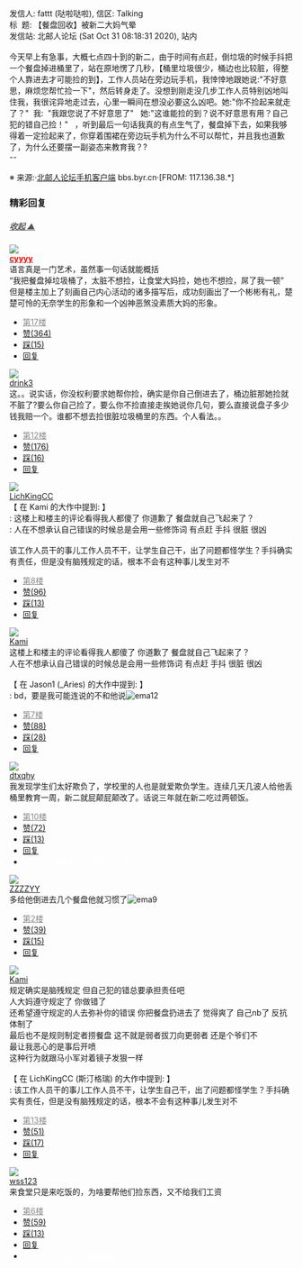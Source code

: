 <div class="a-content-wrap">发信人: fattt (哒啦哒啦), 信区: Talking<br>标&nbsp;&nbsp;题: 【餐盘回收】被新二大妈气晕<br>发信站: 北邮人论坛 (Sat Oct 31 08:18:31 2020), 站内<br><br>今天早上有急事，大概七点四十到的新二，由于时间有点赶，倒垃圾的时候手抖把一个餐盘掉进桶里了，站在原地愣了几秒，【桶里垃圾很少，桶边也比较脏，得整个人靠进去才可能捡的到】，工作人员站在旁边玩手机，我悻悻地跟她说:"不好意思，麻烦您帮忙捡一下"，然后转身走了。没想到刚走没几步工作人员特别凶地叫住我，我很诧异地走过去，心里一瞬间在想没必要这么凶吧。她:"你不捡起来就走了？"&nbsp;&nbsp;我:&nbsp;&nbsp;"我跟您说了不好意思了"&nbsp;&nbsp; 她:"这谁能捡的到？说不好意思有用？自己犯的错自己捡！"&nbsp;&nbsp; ，听到最后一句话我真的有点生气了，餐盘掉下去，如果我够得着一定捡起来了，你穿着围裙在旁边玩手机为什么不可以帮忙，并且我也道歉了，为什么还要摆一副姿态来教育我？?<br>--<br><br><font class="f000"></font><font class="f001">※ 来源:·<a target="_blank" href="http://developers.byr.cn/mobile">北邮人论坛手机客户端</a> bbs.byr.cn·[FROM: 117.136.38.*]</font><font class="f000"><br></font><div id="nice_view" class="corner" style="margin:0;display:block"><div class="a-nice-comment-divline"><h3><span>精彩回复</span></h3><h5><a class="a-func-toggle" style="color:#555;" href="#">收起 ▲</a></h5></div><div class="a-nice-comment"><div class="a-nice-comment-item"><a class="a-nice-comment-face" href="/user/query/cyyyy"><img src="https://bbs.byr.cn/uploadFace/C/cyyyy.9868.jpg"></a><div class="a-nice-comment-cell"><div class="a-nice-comment-id"><a href="/user/query/cyyyy"><strong style="color:red;">cyyyy</strong></a></div><div class="a-nice-comment-content">语言真是一门艺术，虽然事一句话就能概括<br>“我把餐盘掉垃圾桶了，太脏不想捡，让食堂大妈捡，她也不想捡，屌了我一顿”<br>但是楼主加上了刻画自己内心活动的诸多描写后，成功刻画出了一个彬彬有礼，楚楚可怜的无奈学生的形象和一个凶神恶煞没素质大妈的形象。</div><div><ul class="a-func a-nice-comment-func"><li><a class="a-nice-comment-floor" style="color:#888;" title="点击跳转" href="/article/Talking/6237406?s=6237447">第17楼</a></li><li><a href="/article/Talking/ajax_voteup/6237447.json" class="a-func-like" id="like_list6237447"><samp class="ico-pos-zaninactive" id="icon_like_list6237447"></samp>赞(364)</a></li><li><a href="/article/Talking/ajax_votedown/6237447.json" id="listCai6237447" class="a-func-cai"><samp class="ico-pos-caiinactive" id="icon_list_cai6237447"></samp>踩(15)</a></li><li><samp class="ico-pos-reply"></samp><a href="/article/Talking/post/6237447" class="a-post">回复</a></li></ul></div></div></div><div class="a-nice-comment-item"><a class="a-nice-comment-face" href="/user/query/drink3"><img src="https://bbs.byr.cn/img/face_default_m.jpg"></a><div class="a-nice-comment-cell"><div class="a-nice-comment-id"><a href="/user/query/drink3">drink3</a></div><div class="a-nice-comment-content">这。。说实话，你没权利要求她帮你捡，确实是你自己倒进去了，桶边脏那她捡就不脏了?要么你自己捡了，要么你不捡直接走挨她说你几句，要么直接说盘子多少钱我赔一个。谁都不想去捡很脏垃圾桶里的东西。个人看法。。</div><div><ul class="a-func a-nice-comment-func"><li><a class="a-nice-comment-floor" style="color:#888;" title="点击跳转" href="/article/Talking/6237406?s=6237432">第12楼</a></li><li><a href="/article/Talking/ajax_voteup/6237432.json" class="a-func-like" id="like_list6237432"><samp class="ico-pos-zaninactive" id="icon_like_list6237432"></samp>赞(176)</a></li><li><a href="/article/Talking/ajax_votedown/6237432.json" id="listCai6237432" class="a-func-cai"><samp class="ico-pos-caiinactive" id="icon_list_cai6237432"></samp>踩(16)</a></li><li><samp class="ico-pos-reply"></samp><a href="/article/Talking/post/6237432" class="a-post">回复</a></li></ul></div></div></div><div class="a-nice-comment-item"><a class="a-nice-comment-face" href="/user/query/LichKingCC"><img src="https://bbs.byr.cn/uploadFace/L/LichKingCC.649.jpg"></a><div class="a-nice-comment-cell"><div class="a-nice-comment-id"><a href="/user/query/LichKingCC">LichKingCC</a></div><div class="a-nice-comment-content">【 在 Kami 的大作中提到: 】<br>: 这楼上和楼主的评论看得我人都傻了 你道歉了 餐盘就自己飞起来了？<br>: 人在不想承认自己错误的时候总是会用一些修饰词 有点赶 手抖 很脏 很凶<br><br>该工作人员干的事儿工作人员不干，让学生自己干，出了问题都怪学生？手抖确实有责任，但是没有脑残规定的话，根本不会有这种事儿发生对不</div><div><ul class="a-func a-nice-comment-func"><li><a class="a-nice-comment-floor" style="color:#888;" title="点击跳转" href="/article/Talking/6237406?s=6237428">第8楼</a></li><li><a href="/article/Talking/ajax_voteup/6237428.json" class="a-func-like" id="like_list6237428"><samp class="ico-pos-zaninactive" id="icon_like_list6237428"></samp>赞(96)</a></li><li><a href="/article/Talking/ajax_votedown/6237428.json" id="listCai6237428" class="a-func-cai"><samp class="ico-pos-caiinactive" id="icon_list_cai6237428"></samp>踩(13)</a></li><li><samp class="ico-pos-reply"></samp><a href="/article/Talking/post/6237428" class="a-post">回复</a></li></ul></div></div></div><div class="a-nice-comment-item"><a class="a-nice-comment-face" href="/user/query/Kami"><img src="https://bbs.byr.cn/img/face_default_m.jpg"></a><div class="a-nice-comment-cell"><div class="a-nice-comment-id"><a href="/user/query/Kami">Kami</a></div><div class="a-nice-comment-content">这楼上和楼主的评论看得我人都傻了 你道歉了 餐盘就自己飞起来了？<br>人在不想承认自己错误的时候总是会用一些修饰词 有点赶 手抖 很脏 很凶<br><br>【 在 Jason1 (_Aries) 的大作中提到: 】<br>: bd，要是我可能连说的不和他说<img src="/img/ubb/ema/12.gif" alt="ema12" style="display:inline;border-style:none"></div><div><ul class="a-func a-nice-comment-func"><li><a class="a-nice-comment-floor" style="color:#888;" title="点击跳转" href="/article/Talking/6237406?s=6237426">第7楼</a></li><li><a href="/article/Talking/ajax_voteup/6237426.json" class="a-func-like" id="like_list6237426"><samp class="ico-pos-zaninactive" id="icon_like_list6237426"></samp>赞(88)</a></li><li><a href="/article/Talking/ajax_votedown/6237426.json" id="listCai6237426" class="a-func-cai"><samp class="ico-pos-caiinactive" id="icon_list_cai6237426"></samp>踩(28)</a></li><li><samp class="ico-pos-reply"></samp><a href="/article/Talking/post/6237426" class="a-post">回复</a></li></ul></div></div></div><div class="a-nice-comment-item"><a class="a-nice-comment-face" href="/user/query/dtxqhy"><img src="https://bbs.byr.cn/uploadFace/D/dtxqhy.8751.jpg"></a><div class="a-nice-comment-cell"><div class="a-nice-comment-id"><a href="/user/query/dtxqhy">dtxqhy</a></div><div class="a-nice-comment-content">我发现学生们太好欺负了，学校里的人也是就爱欺负学生。连续几天几波人给他丢桶里教育一周，新二就屁颠屁颠改了。话说三年就在新二吃过两顿饭。</div><div><ul class="a-func a-nice-comment-func"><li><a class="a-nice-comment-floor" style="color:#888;" title="点击跳转" href="/article/Talking/6237406?s=6237430">第10楼</a></li><li><a href="/article/Talking/ajax_voteup/6237430.json" class="a-func-like" id="like_list6237430"><samp class="ico-pos-zaninactive" id="icon_like_list6237430"></samp>赞(72)</a></li><li><a href="/article/Talking/ajax_votedown/6237430.json" id="listCai6237430" class="a-func-cai"><samp class="ico-pos-caiinactive" id="icon_list_cai6237430"></samp>踩(13)</a></li><li><samp class="ico-pos-reply"></samp><a href="/article/Talking/post/6237430" class="a-post">回复</a></li><li><a href="#" style="color:white;margin:0px 50px;">我胡汉三又回来了！ 5/10</a></li></ul></div></div></div><div class="a-nice-comment-item"><a class="a-nice-comment-face" href="/user/query/ZZZZYY"><img src="https://bbs.byr.cn/img/face_default_m.jpg"></a><div class="a-nice-comment-cell"><div class="a-nice-comment-id"><a href="/user/query/ZZZZYY">ZZZZYY</a></div><div class="a-nice-comment-content">多给他倒进去几个餐盘他就习惯了<img src="/img/ubb/ema/9.gif" alt="ema9" style="display:inline;border-style:none"></div><div><ul class="a-func a-nice-comment-func"><li><a class="a-nice-comment-floor" style="color:#888;" title="点击跳转" href="/article/Talking/6237406?s=6237411">第2楼</a></li><li><a href="/article/Talking/ajax_voteup/6237411.json" class="a-func-like" id="like_list6237411"><samp class="ico-pos-zaninactive" id="icon_like_list6237411"></samp>赞(39)</a></li><li><a href="/article/Talking/ajax_votedown/6237411.json" id="listCai6237411" class="a-func-cai"><samp class="ico-pos-caiinactive" id="icon_list_cai6237411"></samp>踩(15)</a></li><li><samp class="ico-pos-reply"></samp><a href="/article/Talking/post/6237411" class="a-post">回复</a></li></ul></div></div></div><div class="a-nice-comment-item"><a class="a-nice-comment-face" href="/user/query/Kami"><img src="https://bbs.byr.cn/img/face_default_m.jpg"></a><div class="a-nice-comment-cell"><div class="a-nice-comment-id"><a href="/user/query/Kami">Kami</a></div><div class="a-nice-comment-content">规定确实是脑残规定 但自己犯的错总要承担责任吧<br>人大妈遵守规定了 你做错了 <br>还希望遵守规定的人去弥补你的错误 你把餐盘扔进去了 觉得爽了 自己nb了 反抗体制了 <br>最后也不是规则制定者捞餐盘 这不就是弱者拔刀向更弱者 还是个爷们不<br>最让我恶心的是事后开喷 <br>这种行为就跟马小军对着镜子发狠一样 <br><br>【 在 LichKingCC (斯汀格瑞) 的大作中提到: 】<br>: 该工作人员干的事儿工作人员不干，让学生自己干，出了问题都怪学生？手抖确实有责任，但是没有脑残规定的话，根本不会有这种事儿发生对不</div><div><ul class="a-func a-nice-comment-func"><li><a class="a-nice-comment-floor" style="color:#888;" title="点击跳转" href="/article/Talking/6237406?s=6237439">第13楼</a></li><li><a href="/article/Talking/ajax_voteup/6237439.json" class="a-func-like" id="like_list6237439"><samp class="ico-pos-zaninactive" id="icon_like_list6237439"></samp>赞(51)</a></li><li><a href="/article/Talking/ajax_votedown/6237439.json" id="listCai6237439" class="a-func-cai"><samp class="ico-pos-caiinactive" id="icon_list_cai6237439"></samp>踩(17)</a></li><li><samp class="ico-pos-reply"></samp><a href="/article/Talking/post/6237439" class="a-post">回复</a></li></ul></div></div></div><div class="a-nice-comment-item"><a class="a-nice-comment-face" href="/user/query/wss123"><img src="https://bbs.byr.cn/img/face_default_m.jpg"></a><div class="a-nice-comment-cell"><div class="a-nice-comment-id"><a href="/user/query/wss123">wss123</a></div><div class="a-nice-comment-content">来食堂只是来吃饭的，为啥要帮他们捡东西，又不给我们工资</div><div><ul class="a-func a-nice-comment-func"><li><a class="a-nice-comment-floor" style="color:#888;" title="点击跳转" href="/article/Talking/6237406?s=6237424">第6楼</a></li><li><a href="/article/Talking/ajax_voteup/6237424.json" class="a-func-like" id="like_list6237424"><samp class="ico-pos-zaninactive" id="icon_like_list6237424"></samp>赞(59)</a></li><li><a href="/article/Talking/ajax_votedown/6237424.json" id="listCai6237424" class="a-func-cai"><samp class="ico-pos-caiinactive" id="icon_list_cai6237424"></samp>踩(13)</a></li><li><samp class="ico-pos-reply"></samp><a href="/article/Talking/post/6237424" class="a-post">回复</a></li><li><a href="#" style="color:white;margin:0px 50px;">对不起，我是警察。 3/10</a></li></ul></div></div></div></div></div><!--成就解锁：彩蛋2号获得！输入魂斗罗秘籍可解锁彩蛋3号。hint： IE 0=A  1=B--来自bbs.byr.cn----></div>